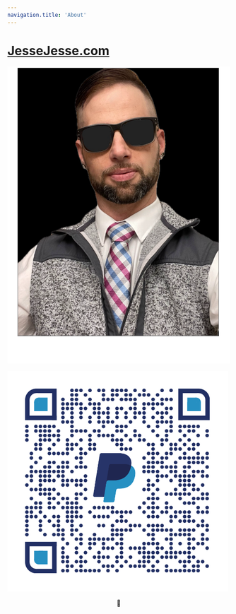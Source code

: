 ```yaml
---
navigation.title: 'About'
---
```


# [JesseJesse.com](https://jessejesse.com/)

<div class="avatar">
    <img src="/backup.png" alt="backup.png" />
  </div>
  </div>
  
![qrcode.png](/qrcode.png)
</template>
<center><div className="mockup-phone border-primary">
  <div className="camera"></div>
  <div className="display">
    <div className="artboard artboard-demo phone-1">🌼</div>
  </div>
</div></center>
